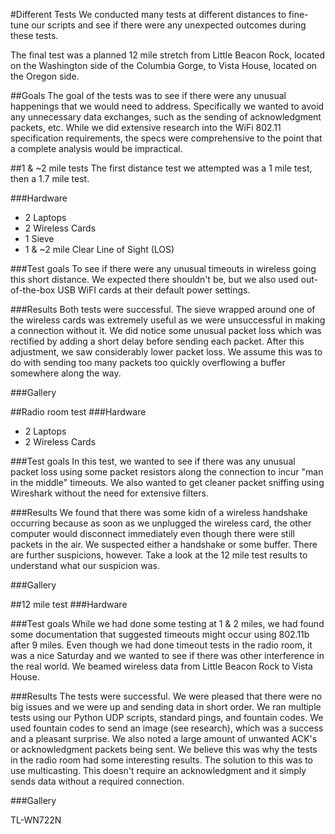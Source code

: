 #Different Tests
We conducted many tests at different distances to fine-tune our 
scripts and see if there were any unexpected outcomes during these
tests.

The final test was a planned 12 mile stretch from Little Beacon Rock, located on the Washington side of the Columbia Gorge,
to Vista House, located on the Oregon side.

##Goals
The goal of the tests was to see if there were any unusual happenings
that we would need to address. Specifically we wanted to avoid any unnecessary data exchanges, such as the sending of acknowledgment packets, etc. While we did extensive research into the WiFi 802.11 specification requirements, the specs 
were comprehensive to the point that a complete analysis would be impractical.


##1 & ~2 mile tests
The first distance test we attempted was a 1 mile test, then a 1.7 
mile test.  

###Hardware
* 2 Laptops
* 2 Wireless Cards
* 1 Sieve
* 1 & ~2 mile Clear Line of Sight (LOS)

###Test goals
To see if there were any unusual timeouts in wireless going this 
short distance. We expected there shouldn't be, but we also used
out-of-the-box USB WiFI cards at their default power settings. 

###Results
Both tests were successful. The sieve wrapped around one of the wireless
cards was extremely useful as we were unsuccessful in making a 
connection without it. We did notice some unusual packet loss
which was rectified by adding a short delay before sending each packet. 
After this adjustment, we saw considerably lower packet loss. 
We assume this was to do with sending too many packets too quickly overflowing a buffer somewhere along the way.

###Gallery


##Radio room test
###Hardware
* 2 Laptops
* 2 Wireless Cards

###Test goals
In this test, we wanted to see if there was any unusual packet loss
using some packet resistors along the connection to incur "man in 
the middle" timeouts. We also wanted to get cleaner packet sniffing 
using Wireshark without the need for extensive filters. 

###Results
We found that there was some kidn of a wireless handshake occurring
because as soon as we unplugged the wireless card, the other computer
would disconnect immediately even though there were still packets in 
the air. We suspected either a handshake or some buffer. There are
further suspicions, however. Take a look at the 12 mile test results
to understand what our suspicion was. 

###Gallery

##12 mile test 
###Hardware

###Test goals
While we had done some testing at 1 & 2 miles, we had found 
some documentation that suggested timeouts might occur using 802.11b
after 9 miles. Even though we had done timeout tests in the radio 
room, it was a nice Saturday and we wanted to see if there was 
other interference in the real world. We beamed wireless data from
Little Beacon Rock to Vista House.

###Results
The tests were successful. We were pleased that there were no big 
issues and we were up and sending data in short order. We ran 
multiple tests using our Python UDP scripts, standard pings, and fountain codes.
We used fountain codes to send an image (see 
research), which was a success and a pleasant surprise. 
We also noted a large amount of unwanted ACK's or acknowledgment packets being sent. 
We believe this was why the tests in the radio room had some
interesting results. The solution to this was to use multicasting. 
This doesn't require an acknowledgment and it simply sends data without a required connection.

###Gallery


TL-WN722N
